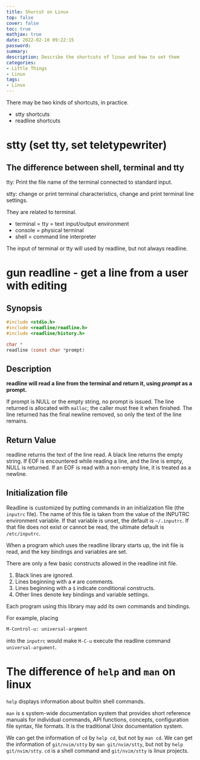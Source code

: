 ```yaml
---
title: Shorcut on Linux
top: false
cover: false
toc: true
mathjax: true
date: 2022-02-10 09:22:15
password:
summary:
description: Describe the shortcuts of linux and how to set them
categories:
- Little Things
- Linux
tags:
- Linux
---
```


There may be two kinds of shortcuts, in practice.
* stty shortcuts
* readline shortcuts

# stty (set tty, set teletypewriter) #

## The difference between shell, terminal and tty ##

tty: Print the file name of the terminal connected to standard input.

stty: change or print terminal characteristics, change and print terminal line settings.

They are related to terminal.

* terminal = tty = text input/output environment
* console = physical terminal
* shell = command line interpreter

The input of terminal or tty will used by readline, but not always
readline.

# gun readline - get a line from a user with editing #

## Synopsis ##


```c
#include <stdio.h>
#include <readline/readline.h>
#include <readline/history.h>

char *
readline (const char *prompt)

```


## Description ##

**readline will read a line from the terminal and return it, using
*prompt* as a prompt.**

If prompt is NULL or the empty string, no prompt is issued.
The line returned is allocated with `malloc`; the caller must
free it when finished. The line returned has the final newline removed,
so only the text of the line remains.

## Return Value ##

readline returns the text of the line read. A black line returns the empty
string. If EOF is encountered while reading a line, and the line is empty,
NULL is returned. If an EOF is read with a non-empty line, it is treated
as a newline.

## Initialization file ##

Readline is customized by putting commands in an initialization file
(the `inputrc` file). The name of this file is taken from the value of 
the INPUTRC environment variable. If that variable is unset, the default
is `~/.inputrc`. If that file does not exist or cannot be read, the
ultimate default is `/etc/inputrc`. 

When a program which uses the readline library starts up, the init
file is read, and the key bindings and variables are set. 

There are only a few basic constructs allowed in the readline init file.

1. Black lines are ignored.
2. Lines beginning with a `#` are comments.
3. Lines beginning with a `$` indicate conditional constructs.
4. Other lines denote key bindings and variable settings.



Each program using this library may add its own commands and bindings.


For example, placing
```bash
M-Control-u: universal-argment
```
into the `inputrc` would make `M-C-u` execute the readline command
`universal-argument`.

# The difference of `help` and `man` on linux #

`help` displays information about builtin shell commands.

`man` is s system-wide documentation system that provides short
reference manuals for individual commands, API functions, concepts,
configuration file syntax, file formats. It is the traditional Unix
documentation system.

We can get the information of `cd` by `help cd`, but not by `man cd`.
We can get the information of `git/nvim/stty` by `man git/nvim/stty`, but not by `help git/nvim/stty`.
`cd` is a shell command and `git/nvim/stty` is linux projects. 
